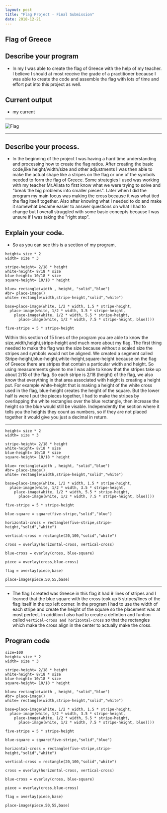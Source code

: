 ```yaml
---
layout: post
title: "Flag Project - Final Submission"
date: 2018-12-21
---
```


## Flag of Greece

## Describe your program
- In my I was able to create the flag of Greece with the help of my teacher. I believe I should at most receive the grade of a practitioner because I was able to create the code and assemble the flag with lots of time and effort put into this project as well.

## Current output
- my current 
* * *
![Flag](/images/https://www.google.com/url?sa=i&source=images&cd=&cad=rja&uact=8&ved=2ahUKEwiK8pmMwLHfAhUDZd8KHWv1BzMQjRx6BAgBEAU&url=%2Furl%3Fsa%3Di%26source%3Dimages%26cd%3D%26ved%3D%26url%3Dhttps%253A%252F%252Fcommons.wikimedia.org%252Fwiki%252FFile%253AFlag_of_Greece.svg%26psig%3DAOvVaw11gkoYxaA8dSb-BJyQacZK%26ust%3D1545501509638753&psig=AOvVaw11gkoYxaA8dSb-BJyQacZK&ust=1545501509638753)
* * *

## Describe your process.
- In the beginning of the project I was having a hard time understanding and processing how to create the flag ratios. After creating the basic code,like height/width/size and other adjustments I was then able to make the actual shape like a stripes on the flag or one of the symbols needed to form the flag of Greece. Some strategies I used was working with my teacher Mr.Allata to first know what we were trying to solve and "break the big problems into smaller pieces". Later when I did the program my main focus was making the cross because it was what tied the flag itself together. Also after knowing what I needed to do and make it somewhat became easier to answer questions on what I had to change but I overall struggled with some basic concepts because I was unsure if I was taking the "right step".

## Explain your code.
- So as you can see this is a section of my program, 
```size=100 
height= size * 2
width= size * 3 

stripe-height= 2/18 * height
white-height= 8/18 * size 
blue-height= 10/18 * size
square-height= 10/18 * height

blue= rectangle(width , height, "solid","blue")
#br= place-image()
white= rectangle(width,stripe-height,"solid","white")

base=place-image(white, 1/2 * width, 1.5 * stripe-height, 
  place-image(white, 1/2 * width, 3.5 * stripe-height, 
    place-image(white, 1/2 * width, 5.5 * stripe-height, 
      place-image(white, 1/2 * width, 7.5 * stripe-height, blue))))

five-stripe = 5 * stripe-height
```
Within this section of 15 lines of the program you are able to know the size,width,height,stripe-height and much more about my flag. The first thing needed to make the flag was the size because without a scaled size the stripes and symbols would not be aligned. We created a segment called Stripe-height,blue-height,white-height,square-height because on the flag of Greece there are stripes that contain a particular width and height. So using measurements given to me I was able to know that the stripes take up about 2/18 of the flag. So each stripe is 2/18 (height) of the flag, we also know that everything in that area associated with height is creating a height put. For example white-height that is making a height of the white cross used in the flag, blue-height creates the height of the square. But the lower half is were I put the pieces together, I had to make the stripes by overlapping the white rectangles over the blue rectangle, then increase the height so the blue would still be visable. Independently the section where it tells you the heights they count as numbers, so if they are not placed together it would give you just a decimal in return. 

* * *

```size=100 
height= size * 2
width= size * 3 

stripe-height= 2/18 * height
white-height= 8/18 * size 
blue-height= 10/18 * size
square-height= 10/18 * height

blue= rectangle(width , height, "solid","blue")
#br= place-image()
white= rectangle(width,stripe-height,"solid","white")

base=place-image(white, 1/2 * width, 1.5 * stripe-height, 
  place-image(white, 1/2 * width, 3.5 * stripe-height, 
    place-image(white, 1/2 * width, 5.5 * stripe-height, 
      place-image(white, 1/2 * width, 7.5 * stripe-height, blue))))

five-stripe = 5 * stripe-height

blue-square = square(five-stripe,"solid","blue")

horizontal-cross = rectangle(five-stripe,stripe-height,"solid","white")

vertical-cross = rectangle(20,100,"solid","white")

cross = overlay(horizontal-cross, vertical-cross)

blue-cross = overlay(cross, blue-square)

piece = overlay(cross,blue-cross)

flag = overlay(piece,base)

place-image(piece,50,55,base)
```
* * *
- The flag I created was Greece in this flag it had 9 lines of stripes and I learned that the blue square with the cross took up 5 stripes/lines of the flag itself in the top left corner. In the program I had to use the width of each stripe and create the height of the square so the placement was at most perfect. In addition I also had to create a defintion and funtion called ```vertical-cross and horizontal-cross``` so that the rectangles which make the cross align in the center to actually make the cross. 

## Program code
```
size=100 
height= size * 2
width= size * 3 

stripe-height= 2/18 * height
white-height= 8/18 * size 
blue-height= 10/18 * size
square-height= 10/18 * height

blue= rectangle(width , height, "solid","blue")
#br= place-image()
white= rectangle(width,stripe-height,"solid","white")

base=place-image(white, 1/2 * width, 1.5 * stripe-height, 
  place-image(white, 1/2 * width, 3.5 * stripe-height, 
    place-image(white, 1/2 * width, 5.5 * stripe-height, 
      place-image(white, 1/2 * width, 7.5 * stripe-height, blue))))

five-stripe = 5 * stripe-height

blue-square = square(five-stripe,"solid","blue")

horizontal-cross = rectangle(five-stripe,stripe-height,"solid","white")

vertical-cross = rectangle(20,100,"solid","white")

cross = overlay(horizontal-cross, vertical-cross)

blue-cross = overlay(cross, blue-square)

piece = overlay(cross,blue-cross)

flag = overlay(piece,base)

place-image(piece,50,55,base)
```
